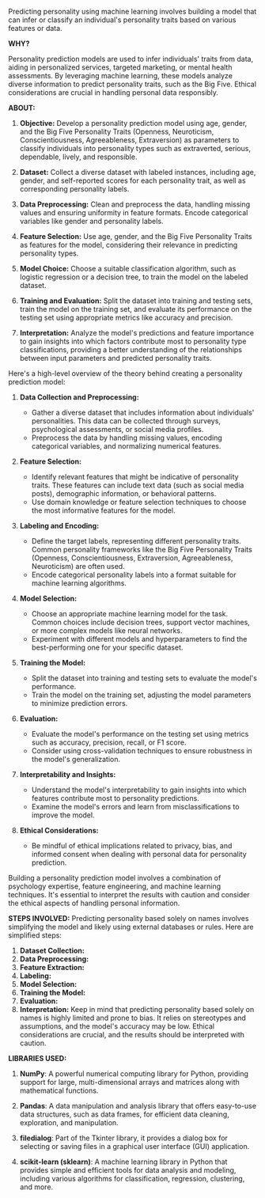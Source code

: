 Predicting personality using machine learning involves building a model that can infer or classify an individual's personality traits based on various features or data.

**WHY?**

Personality prediction models are used to infer individuals' traits from data, aiding in personalized services, targeted marketing, or mental health assessments. By leveraging machine learning, these models analyze diverse information to predict personality traits, such as the Big Five. Ethical considerations are crucial in handling personal data responsibly.

**ABOUT:**

1. **Objective:** Develop a personality prediction model using age, gender, and the Big Five Personality Traits (Openness, Neuroticism, Conscientiousness, Agreeableness, Extraversion) as parameters to classify individuals into personality types such as extraverted, serious, dependable, lively, and responsible.

2. **Dataset:** Collect a diverse dataset with labeled instances, including age, gender, and self-reported scores for each personality trait, as well as corresponding personality labels.

3. **Data Preprocessing:** Clean and preprocess the data, handling missing values and ensuring uniformity in feature formats. Encode categorical variables like gender and personality labels.

4. **Feature Selection:** Use age, gender, and the Big Five Personality Traits as features for the model, considering their relevance in predicting personality types.

5. **Model Choice:** Choose a suitable classification algorithm, such as logistic regression or a decision tree, to train the model on the labeled dataset.

6. **Training and Evaluation:** Split the dataset into training and testing sets, train the model on the training set, and evaluate its performance on the testing set using appropriate metrics like accuracy and precision.

7. **Interpretation:** Analyze the model's predictions and feature importance to gain insights into which factors contribute most to personality type classifications, providing a better understanding of the relationships between input parameters and predicted personality traits.
   
Here's a high-level overview of the theory behind creating a personality prediction model:

1. **Data Collection and Preprocessing:**
   - Gather a diverse dataset that includes information about individuals' personalities. This data can be collected through surveys, psychological assessments, or social media profiles.
   - Preprocess the data by handling missing values, encoding categorical variables, and normalizing numerical features.

2. **Feature Selection:**
   - Identify relevant features that might be indicative of personality traits. These features can include text data (such as social media posts), demographic information, or behavioral patterns.
   - Use domain knowledge or feature selection techniques to choose the most informative features for the model.

3. **Labeling and Encoding:**
   - Define the target labels, representing different personality traits. Common personality frameworks like the Big Five Personality Traits (Openness, Conscientiousness, Extraversion, Agreeableness, Neuroticism) are often used.
   - Encode categorical personality labels into a format suitable for machine learning algorithms.

4. **Model Selection:**
   - Choose an appropriate machine learning model for the task. Common choices include decision trees, support vector machines, or more complex models like neural networks.
   - Experiment with different models and hyperparameters to find the best-performing one for your specific dataset.

5. **Training the Model:**
   - Split the dataset into training and testing sets to evaluate the model's performance.
   - Train the model on the training set, adjusting the model parameters to minimize prediction errors.

6. **Evaluation:**
   - Evaluate the model's performance on the testing set using metrics such as accuracy, precision, recall, or F1 score.
   - Consider using cross-validation techniques to ensure robustness in the model's generalization.

7. **Interpretability and Insights:**
   - Understand the model's interpretability to gain insights into which features contribute most to personality predictions.
   - Examine the model's errors and learn from misclassifications to improve the model.

8. **Ethical Considerations:**
   - Be mindful of ethical implications related to privacy, bias, and informed consent when dealing with personal data for personality prediction.

Building a personality prediction model involves a combination of psychology expertise, feature engineering, and machine learning techniques. It's essential to interpret the results with caution and consider the ethical aspects of handling personal information.

**STEPS INVOLVED:**
Predicting personality based solely on names involves simplifying the model and likely using external databases or rules. Here are simplified steps:

1. **Dataset Collection:**
2. **Data Preprocessing:**
3. **Feature Extraction:**
4. **Labeling:**
5. **Model Selection:**
6. **Training the Model:**
7. **Evaluation:**
8. **Interpretation:**
Keep in mind that predicting personality based solely on names is highly limited and prone to bias. It relies on stereotypes and assumptions, and the model's accuracy may be low. Ethical considerations are crucial, and the results should be interpreted with caution.

**LIBRARIES USED:**
1. **NumPy**: A powerful numerical computing library for Python, providing support for large, multi-dimensional arrays and matrices along with mathematical functions.

2. **Pandas**: A data manipulation and analysis library that offers easy-to-use data structures, such as data frames, for efficient data cleaning, exploration, and manipulation.

3. **filedialog**: Part of the Tkinter library, it provides a dialog box for selecting or saving files in a graphical user interface (GUI) application.

4. **scikit-learn (sklearn)**: A machine learning library in Python that provides simple and efficient tools for data analysis and modeling, including various algorithms for classification, regression, clustering, and more.
